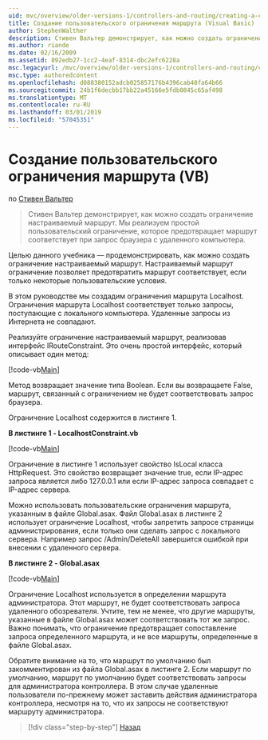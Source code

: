 ```yaml
---
uid: mvc/overview/older-versions-1/controllers-and-routing/creating-a-custom-route-constraint-vb
title: Создание пользовательского ограничения маршрута (Visual Basic) | Документация Майкрософт
author: StephenWalther
description: Стивен Вальтер демонстрирует, как можно создать ограничение настраиваемый маршрут. Мы реализуем простой пользовательский ограничение, которое запрещает маршрут соответствует w...
ms.author: riande
ms.date: 02/16/2009
ms.assetid: 892edb27-1cc2-4eaf-8314-dbc2efc6228a
msc.legacyurl: /mvc/overview/older-versions-1/controllers-and-routing/creating-a-custom-route-constraint-vb
msc.type: authoredcontent
ms.openlocfilehash: d088380152adcb025857176b4396cab48fa64b66
ms.sourcegitcommit: 24b1f6decbb17bb22a45166e5fdb0845c65af498
ms.translationtype: MT
ms.contentlocale: ru-RU
ms.lasthandoff: 03/01/2019
ms.locfileid: "57045351"
---
```

<a name="creating-a-custom-route-constraint-vb"></a>Создание пользовательского ограничения маршрута (VB)
====================
по [Стивен Вальтер](https://github.com/StephenWalther)

> Стивен Вальтер демонстрирует, как можно создать ограничение настраиваемый маршрут. Мы реализуем простой пользовательский ограничение, которое предотвращает маршрут соответствует при запрос браузера с удаленного компьютера.


Целью данного учебника — продемонстрировать, как можно создать ограничение настраиваемый маршрут. Настраиваемый маршрут ограничение позволяет предотвратить маршрут соответствует, если только некоторые пользовательские условия.

В этом руководстве мы создадим ограничения маршрута Localhost. Ограничения маршрута Localhost соответствует только запросы, поступающие с локального компьютера. Удаленные запросы из Интернета не совпадают.

Реализуйте ограничение настраиваемый маршрут, реализовав интерфейс IRouteConstraint. Это очень простой интерфейс, который описывает один метод:

[!code-vb[Main](creating-a-custom-route-constraint-vb/samples/sample1.vb)]

Метод возвращает значение типа Boolean. Если вы возвращаете False, маршрут, связанный с ограничением не будет соответствовать запрос браузера.

Ограничение Localhost содержится в листинге 1.

**В листинге 1 - LocalhostConstraint.vb**

[!code-vb[Main](creating-a-custom-route-constraint-vb/samples/sample2.vb)]

Ограничение в листинге 1 использует свойство IsLocal класса HttpRequest. Это свойство возвращает значение true, если IP-адрес запроса является либо 127.0.0.1 или если IP-адрес запроса совпадает с IP-адрес сервера.

Можно использовать пользовательские ограничения маршрута, указанным в файле Global.asax. Файл Global.asax в листинге 2 использует ограничение Localhost, чтобы запретить запросе страницы администрирования, если только они сделать запрос с локального сервера. Например запрос /Admin/DeleteAll завершится ошибкой при внесении с удаленного сервера.

**В листинге 2 - Global.asax**

[!code-vb[Main](creating-a-custom-route-constraint-vb/samples/sample3.vb)]

Ограничение Localhost используется в определении маршрута администратора. Этот маршрут, не будет соответствовать запроса удаленного обозревателя. Учтите, тем не менее, что другие маршруты, указанные в файле Global.asax может соответствовать тот же запрос. Важно понимать, что ограничение предотвращает сопоставление запроса определенного маршрута, и не все маршруты, определенные в файле Global.asax.

Обратите внимание на то, что маршрут по умолчанию был закомментирован из файла Global.asax в листинге 2. Если маршрут по умолчанию, маршрут по умолчанию будет соответствовать запросы для администратора контроллера. В этом случае удаленные пользователи по-прежнему может заставить действия администратора контроллера, несмотря на то, что их запросы не соответствуют маршруту администратора.

> [!div class="step-by-step"]
> [Назад](creating-a-route-constraint-vb.md)

